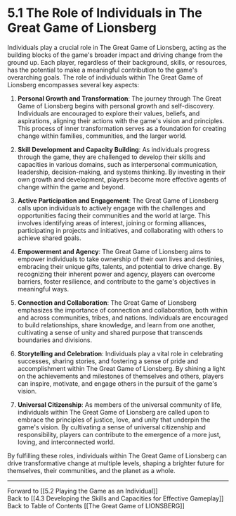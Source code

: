 # 5.1 The Role of Individuals in The Great Game of Lionsberg

Individuals play a crucial role in The Great Game of Lionsberg, acting as the building blocks of the game's broader impact and driving change from the ground up. Each player, regardless of their background, skills, or resources, has the potential to make a meaningful contribution to the game's overarching goals. The role of individuals within The Great Game of Lionsberg encompasses several key aspects:

1.  **Personal Growth and Transformation**: The journey through The Great Game of Lionsberg begins with personal growth and self-discovery. Individuals are encouraged to explore their values, beliefs, and aspirations, aligning their actions with the game's vision and principles. This process of inner transformation serves as a foundation for creating change within families, communities, and the larger world.
    
2.  **Skill Development and Capacity Building**: As individuals progress through the game, they are challenged to develop their skills and capacities in various domains, such as interpersonal communication, leadership, decision-making, and systems thinking. By investing in their own growth and development, players become more effective agents of change within the game and beyond.
    
3.  **Active Participation and Engagement**: The Great Game of Lionsberg calls upon individuals to actively engage with the challenges and opportunities facing their communities and the world at large. This involves identifying areas of interest, joining or forming alliances, participating in projects and initiatives, and collaborating with others to achieve shared goals.
    
4.  **Empowerment and Agency**: The Great Game of Lionsberg aims to empower individuals to take ownership of their own lives and destinies, embracing their unique gifts, talents, and potential to drive change. By recognizing their inherent power and agency, players can overcome barriers, foster resilience, and contribute to the game's objectives in meaningful ways.
    
5.  **Connection and Collaboration**: The Great Game of Lionsberg emphasizes the importance of connection and collaboration, both within and across communities, tribes, and nations. Individuals are encouraged to build relationships, share knowledge, and learn from one another, cultivating a sense of unity and shared purpose that transcends boundaries and divisions.
    
6.  **Storytelling and Celebration**: Individuals play a vital role in celebrating successes, sharing stories, and fostering a sense of pride and accomplishment within The Great Game of Lionsberg. By shining a light on the achievements and milestones of themselves and others, players can inspire, motivate, and engage others in the pursuit of the game's vision.
    
7.  **Universal Citizenship**: As members of the universal community of life, individuals within The Great Game of Lionsberg are called upon to embrace the principles of justice, love, and unity that underpin the game's vision. By cultivating a sense of universal citizenship and responsibility, players can contribute to the emergence of a more just, loving, and interconnected world.
    

By fulfilling these roles, individuals within The Great Game of Lionsberg can drive transformative change at multiple levels, shaping a brighter future for themselves, their communities, and the planet as a whole.

____

Forward to [[5.2 Playing the Game as an Individual]]    
Back to [[4.3 Developing the Skills and Capacities for Effective Gameplay]]  
Back to Table of Contents [[The Great Game of LIONSBERG]]  